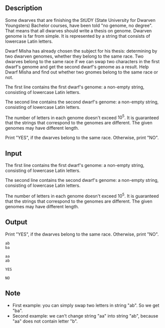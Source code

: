 ## Description

<div><p>Some dwarves that are finishing the StUDY (State University for Dwarven Youngsters) Bachelor courses, have been told "no genome, no degree". That means that all dwarves should write a thesis on genome. Dwarven genome is far from simple. It is represented by a string that consists of lowercase Latin letters.</p><p>Dwarf Misha has already chosen the subject for his thesis: determining by two dwarven genomes, whether they belong to the same race. Two dwarves belong to the same race if we can swap two characters in the first dwarf's genome and get the second dwarf's genome as a result. Help Dwarf Misha and find out whether two gnomes belong to the same race or not.</p></div><div class="input-specification"><p>The first line contains the first dwarf's genome: a non-empty string, consisting of lowercase Latin letters.</p><p>The second line contains the second dwarf's genome: a non-empty string, consisting of lowercase Latin letters.</p><p>The number of letters in each genome doesn't exceed <span class="tex-span">10<sup class="upper-index">5</sup></span>. It is guaranteed that the strings that correspond to the genomes are different. The given genomes may have different length.</p></div><div class="output-specification"><p>Print "YES", if the dwarves belong to the same race. Otherwise, print "NO".</p></div>

## Input

<p>The first line contains the first dwarf's genome: a non-empty string, consisting of lowercase Latin letters.</p><p>The second line contains the second dwarf's genome: a non-empty string, consisting of lowercase Latin letters.</p><p>The number of letters in each genome doesn't exceed <span class="tex-span">10<sup class="upper-index">5</sup></span>. It is guaranteed that the strings that correspond to the genomes are different. The given genomes may have different length.</p>

## Output

<p>Print "YES", if the dwarves belong to the same race. Otherwise, print "NO".</p>





```input1
ab
ba

```




```input2
aa
ab

```




```output1
YES

```




```output2
NO

```



## Note

<ul> <li> First example: you can simply swap two letters in string "ab". So we get "ba". </li><li> Second example: we can't change string "aa" into string "ab", because "aa" does not contain letter "b". </li></ul>
